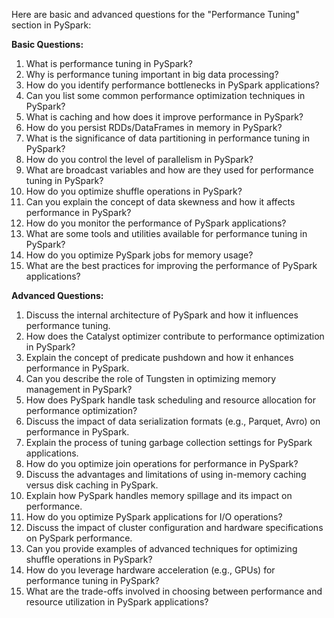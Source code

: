 Here are basic and advanced questions for the "Performance Tuning" section in PySpark:

**Basic Questions:**

1. What is performance tuning in PySpark?
2. Why is performance tuning important in big data processing?
3. How do you identify performance bottlenecks in PySpark applications?
4. Can you list some common performance optimization techniques in PySpark?
5. What is caching and how does it improve performance in PySpark?
6. How do you persist RDDs/DataFrames in memory in PySpark?
7. What is the significance of data partitioning in performance tuning in PySpark?
8. How do you control the level of parallelism in PySpark?
9. What are broadcast variables and how are they used for performance tuning in PySpark?
10. How do you optimize shuffle operations in PySpark?
11. Can you explain the concept of data skewness and how it affects performance in PySpark?
12. How do you monitor the performance of PySpark applications?
13. What are some tools and utilities available for performance tuning in PySpark?
14. How do you optimize PySpark jobs for memory usage?
15. What are the best practices for improving the performance of PySpark applications?

**Advanced Questions:**

1. Discuss the internal architecture of PySpark and how it influences performance tuning.
2. How does the Catalyst optimizer contribute to performance optimization in PySpark?
3. Explain the concept of predicate pushdown and how it enhances performance in PySpark.
4. Can you describe the role of Tungsten in optimizing memory management in PySpark?
5. How does PySpark handle task scheduling and resource allocation for performance optimization?
6. Discuss the impact of data serialization formats (e.g., Parquet, Avro) on performance in PySpark.
7. Explain the process of tuning garbage collection settings for PySpark applications.
8. How do you optimize join operations for performance in PySpark?
9. Discuss the advantages and limitations of using in-memory caching versus disk caching in PySpark.
10. Explain how PySpark handles memory spillage and its impact on performance.
11. How do you optimize PySpark applications for I/O operations?
12. Discuss the impact of cluster configuration and hardware specifications on PySpark performance.
13. Can you provide examples of advanced techniques for optimizing shuffle operations in PySpark?
14. How do you leverage hardware acceleration (e.g., GPUs) for performance tuning in PySpark?
15. What are the trade-offs involved in choosing between performance and resource utilization in PySpark applications?

